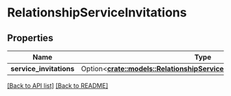 # RelationshipServiceInvitations

## Properties

Name | Type | Description | Notes
------------ | ------------- | ------------- | -------------
**service_invitations** | Option<[**crate::models::RelationshipServiceInvitationsServiceInvitations**](RelationshipServiceInvitationsServiceInvitations.md)> |  | 

[[Back to API list]](../README.md#documentation-for-api-endpoints) [[Back to README]](../README.md)


